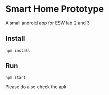 # Smart Home Prototype

A small android app for ESW lab 2 and 3

## Install

```
npm install
```

## Run
```
npm start
```

Please do also check the apk


